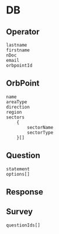 # DB

## Operator
	lastname
	firstname
	nDoc
	email
	orbpointId

## OrbPoint
	name
	areaType
	direction
	region
	sectors
		{
			sectorName
			sectorType
		}[]


## Question
	statement
	options[]

## Response
	


## Survey
	questionIds[]	
